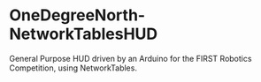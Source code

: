 OneDegreeNorth-NetworkTablesHUD
===============================

General Purpose HUD driven by an Arduino for the FIRST Robotics Competition, using NetworkTables.
